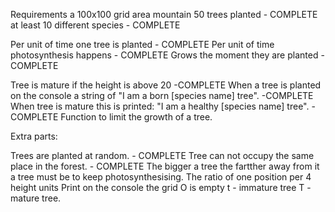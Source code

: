 Requirements
a 100x100 grid area mountain
50 trees planted - COMPLETE
at least 10 different species - COMPLETE

Per unit of time one tree is planted - COMPLETE
Per unit of time photosynthesis happens - COMPLETE
Grows the moment they are planted - COMPLETE

Tree is mature if the height is above 20 -COMPLETE
When a tree is planted on the console a string of "I am a born [species name] tree". -COMPLETE
When tree is mature this is printed: "I am a healthy [species name] tree". -COMPLETE
Function to limit the growth of a tree.

Extra parts:

Trees are planted at random. - COMPLETE
Tree can not occupy the same place in the forest. - COMPLETE
The bigger a tree the fartther away from it a tree must be to keep photosynthesising. The ratio of one position per 4 height units
Print on the console the grid O is empty
t - immature tree
T - mature tree.
